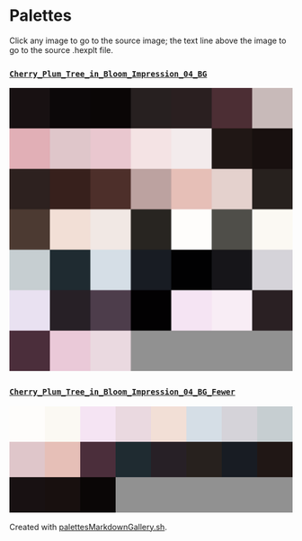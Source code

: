 # Palettes

Click any image to go to the source image; the text line above the image to go to the source .hexplt file.

### [`Cherry_Plum_Tree_in_Bloom_Impression_04_BG`](Cherry_Plum_Tree_in_Bloom_Impression_04_BG.hexplt)

[ ![Cherry_Plum_Tree_in_Bloom_Impression_04_BG.png](Cherry_Plum_Tree_in_Bloom_Impression_04_BG.png) ](Cherry_Plum_Tree_in_Bloom_Impression_04_BG.png)

### [`Cherry_Plum_Tree_in_Bloom_Impression_04_BG_Fewer`](Cherry_Plum_Tree_in_Bloom_Impression_04_BG_Fewer.hexplt)

[ ![Cherry_Plum_Tree_in_Bloom_Impression_04_BG_Fewer.png](Cherry_Plum_Tree_in_Bloom_Impression_04_BG_Fewer.png) ](Cherry_Plum_Tree_in_Bloom_Impression_04_BG_Fewer.png)

Created with [palettesMarkdownGallery.sh](https://github.com/earthbound19/_ebDev/blob/master/scripts/imgAndVideo/palettesMarkdownGallery.sh).